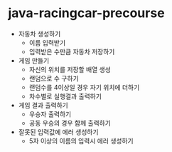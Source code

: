 # java-racingcar-precourse
- 자동차 생성하기
  - 이름 입력받기
  - 입력받은 수만큼 자동차 저장하기
- 게임 만들기
  - 자신의 위치를 저장할 배열 생성
  - 랜덤으로 수 구하기
  - 랜덤수를 4이상일 경우 자기 위치에 더하기
  - 차수별로 실행결과 출력하기
- 게임 결과 출력하기
  - 우승자 출력하기
  - 공동 우승의 경우 함께 출력하기
- 잘못된 입력값에 에러 생성하기
  - 5자 이상의 이름의 입력시 에러 생성하기